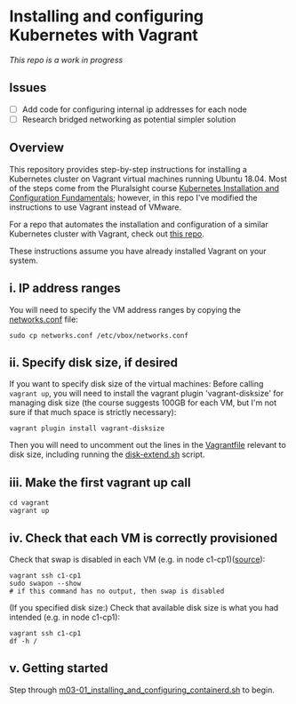 # Installing and configuring Kubernetes with Vagrant

*This repo is a work in progress*

## Issues
- [ ] Add code for configuring internal ip addresses for each node
- [ ] Research bridged networking as potential simpler solution

## Overview
This repository provides step-by-step instructions for installing a Kubernetes cluster on Vagrant virtual machines running Ubuntu 18.04. Most of the steps come from the Pluralsight course [Kubernetes Installation and Configuration Fundamentals](https://www.pluralsight.com/courses/kubernetes-installation-configuration-fundamentals); however, in this repo I've modified the instructions to use Vagrant instead of VMware.

For a repo that automates the installation and configuration of a similar Kubernetes cluster with Vagrant, check out [this repo](https://github.com/techiescamp/vagrant-kubeadm-kubernetes).

These instructions assume you have already installed Vagrant on your system.

## i. IP address ranges
You will need to specify the VM address ranges by copying the [networks.conf](vagrant/networks.conf) file:
```
sudo cp networks.conf /etc/vbox/networks.conf
```

## ii. Specify disk size, if desired
If you want to specify disk size of the virtual machines: Before calling `vagrant up`, you will need to install the vagrant plugin 'vagrant-disksize' for managing disk size (the course suggests 100GB for each VM, but I'm not sure if that much space is strictly necessary):
```
vagrant plugin install vagrant-disksize
```
Then you will need to uncomment out the lines in the [Vagrantfile](vagrant/Vagrantfile) relevant to disk size, including running the [disk-extend.sh](vagrant/disk-extend.sh) script.

## iii. Make the first vagrant up call

```
cd vagrant
vagrant up
```

## iv. Check that each VM is correctly provisioned

Check that swap is disabled in each VM (e.g. in node c1-cp1)([source][1]):
```
vagrant ssh c1-cp1
sudo swapon --show
# if this command has no output, then swap is disabled
```
(If you specified disk size:) Check that available disk size is what you had intended (e.g. in node c1-cp1):
```
vagrant ssh c1-cp1
df -h /
```

## v. Getting started
Step through [m03-01_installing_and_configuring_containerd.sh](exercise-modules/m03-01_installing_and_configuring_containerd.sh) to begin. 

[1]: https://unix.stackexchange.com/questions/23072/how-can-i-check-if-swap-is-active-from-the-command-line
